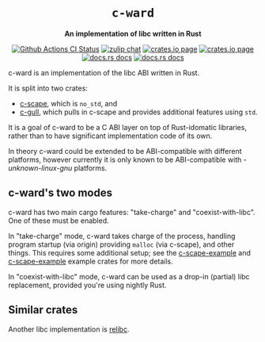 <div align="center">
  <h1><code>c-ward</code></h1>

  <p>
    <strong>An implementation of libc written in Rust</strong>
  </p>

  <p>
    <a href="https://github.com/sunfishcode/c-ward/actions?query=workflow%3ACI"><img src="https://github.com/sunfishcode/c-ward/workflows/CI/badge.svg" alt="Github Actions CI Status" /></a>
    <a href="https://bytecodealliance.zulipchat.com/#narrow/stream/206238-general"><img src="https://img.shields.io/badge/zulip-join_chat-brightgreen.svg" alt="zulip chat" /></a>
    <a href="https://crates.io/crates/c-gull"><img src="https://img.shields.io/crates/v/c-gull.svg" alt="crates.io page" /></a>
    <a href="https://crates.io/crates/c-scape"><img src="https://img.shields.io/crates/v/c-scape.svg" alt="crates.io page" /></a>
    <a href="https://docs.rs/c-gull"><img src="https://docs.rs/c-gull/badge.svg" alt="docs.rs docs" /></a>
    <a href="https://docs.rs/c-scape"><img src="https://docs.rs/c-scape/badge.svg" alt="docs.rs docs" /></a>
  </p>
</div>

c-ward is an implementation of the libc ABI written in Rust.

It is split into two crates:
 - [c-scape], which is `no_std`, and
 - [c-gull], which pulls in c-scape and provides additional features using `std`.

It is a goal of c-ward to be a C ABI layer on top of Rust-idomatic
libraries, rather than to have significant implementation code of
its own.

In theory c-ward could be extended to be ABI-compatible with different
platforms, however currently it is only known to be ABI-compatible with
*-unknown-linux-gnu* platforms.

## c-ward's two modes

c-ward has two main cargo features: "take-charge" and "coexist-with-libc". One
of these must be enabled.

In "take-charge" mode, c-ward takes charge of the process, handling program
startup (via origin) providing `malloc` (via c-scape), and other things. This
requires some additional setup; see the [c-scape-example] and [c-scape-example]
example crates for more details.

In "coexist-with-libc" mode, c-ward can be used as a drop-in (partial) libc
replacement, provided you're using nightly Rust.

## Similar crates

Another libc implementation is [relibc].

[c-scape]: https://crates.io/crates/c-scape
[c-gull]: https://crates.io/crates/c-gull
[relibc]: https://gitlab.redox-os.org/redox-os/relibc/
[c-scape-example]: https://github.com/sunfishcode/c-ward/blob/main/example-crates/c-scape-example
[c-gull-example]: https://github.com/sunfishcode/c-ward/blob/main/example-crates/c-gull-example
